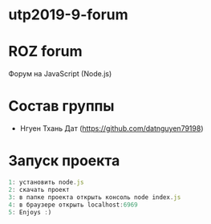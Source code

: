﻿# utp2019-9-forum
# ROZ forum
Форум на JavaScript (Node.js)

# Состав группы
- Нгуен Тхань Дат (https://github.com/datnguyen79198) 

# Запуск проекта
``` javascript
1: установить node.js
2: скачать проект
3: в папке проекта открыть консоль node index.js
4: в браузере открыть localhost:6969
5: Enjoys :)
```